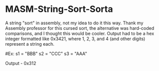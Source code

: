# MASM-String-Sort-Sorta
A string "sort" in assembly, not my idea to do it this way.
Thank my Assembly professor for this cursed sort, the alternative was hard-coded comparisons, and I thought this would be cooler.
Output had to be a hex integer formatted like 0x3421, where 1, 2, 3, and 4 (and other digits) represent a string each.

#Ex:
s1 = "BBB"
s2 = "CCC"
s3 = "AAA"

Output - 0x312
